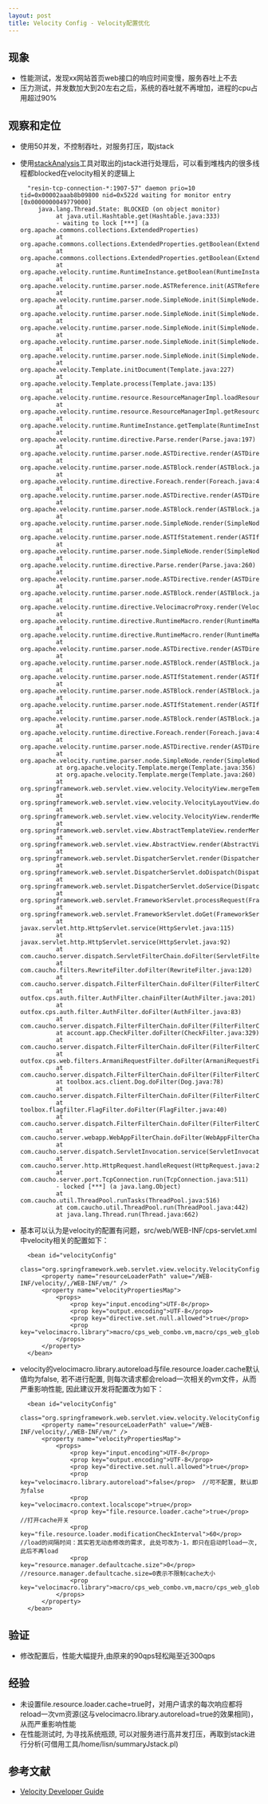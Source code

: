 ```yaml
---
layout: post
title: Velocity Config - Velocity配置优化
---
```


## 现象

* 性能测试，发现xx网站首页web接口的响应时间变慢，服务吞吐上不去
* 压力测试，并发数加大到20左右之后，系统的吞吐就不再增加，进程的cpu占用超过90%

## 观察和定位

* 使用50并发，不控制吞吐，对服务打压，取jstack
* 使用[stackAnalysis](https://github.com/xunjunyin/stackAnalysis)工具对取出的jstack进行处理后，可以看到堆栈内的很多线程都blocked在velocity相关的逻辑上

        "resin-tcp-connection-*:1907-57" daemon prio=10 tid=0x00002aaab8b09800 nid=0x522d waiting for monitor entry [0x0000000049779000]
           java.lang.Thread.State: BLOCKED (on object monitor)
                at java.util.Hashtable.get(Hashtable.java:333)
                - waiting to lock [***] (a org.apache.commons.collections.ExtendedProperties)
                at org.apache.commons.collections.ExtendedProperties.getBoolean(ExtendedProperties.java:1172)
                at org.apache.commons.collections.ExtendedProperties.getBoolean(ExtendedProperties.java:1157)
                at org.apache.velocity.runtime.RuntimeInstance.getBoolean(RuntimeInstance.java:1822)
                at org.apache.velocity.runtime.parser.node.ASTReference.init(ASTReference.java:139)
                at org.apache.velocity.runtime.parser.node.SimpleNode.init(SimpleNode.java:309)
                at org.apache.velocity.runtime.parser.node.SimpleNode.init(SimpleNode.java:309)
                at org.apache.velocity.runtime.parser.node.SimpleNode.init(SimpleNode.java:309)
                at org.apache.velocity.runtime.parser.node.SimpleNode.init(SimpleNode.java:309)
                at org.apache.velocity.runtime.parser.node.SimpleNode.init(SimpleNode.java:309)
                at org.apache.velocity.Template.initDocument(Template.java:227)
                at org.apache.velocity.Template.process(Template.java:135)
                at org.apache.velocity.runtime.resource.ResourceManagerImpl.loadResource(ResourceManagerImpl.java:437)
                at org.apache.velocity.runtime.resource.ResourceManagerImpl.getResource(ResourceManagerImpl.java:352)
                at org.apache.velocity.runtime.RuntimeInstance.getTemplate(RuntimeInstance.java:1533)
                at org.apache.velocity.runtime.directive.Parse.render(Parse.java:197)
                at org.apache.velocity.runtime.parser.node.ASTDirective.render(ASTDirective.java:207)
                at org.apache.velocity.runtime.parser.node.ASTBlock.render(ASTBlock.java:72)
                at org.apache.velocity.runtime.directive.Foreach.render(Foreach.java:420)
                at org.apache.velocity.runtime.parser.node.ASTDirective.render(ASTDirective.java:207)
                at org.apache.velocity.runtime.parser.node.ASTBlock.render(ASTBlock.java:72)
                at org.apache.velocity.runtime.parser.node.SimpleNode.render(SimpleNode.java:342)
                at org.apache.velocity.runtime.parser.node.ASTIfStatement.render(ASTIfStatement.java:106)
                at org.apache.velocity.runtime.parser.node.SimpleNode.render(SimpleNode.java:342)
                at org.apache.velocity.runtime.directive.Parse.render(Parse.java:260)
                at org.apache.velocity.runtime.parser.node.ASTDirective.render(ASTDirective.java:207)
                at org.apache.velocity.runtime.parser.node.ASTBlock.render(ASTBlock.java:72)
                at org.apache.velocity.runtime.directive.VelocimacroProxy.render(VelocimacroProxy.java:216)
                at org.apache.velocity.runtime.directive.RuntimeMacro.render(RuntimeMacro.java:311)
                at org.apache.velocity.runtime.directive.RuntimeMacro.render(RuntimeMacro.java:230)
                at org.apache.velocity.runtime.parser.node.ASTDirective.render(ASTDirective.java:207)
                at org.apache.velocity.runtime.parser.node.ASTBlock.render(ASTBlock.java:72)
                at org.apache.velocity.runtime.parser.node.ASTIfStatement.render(ASTIfStatement.java:87)
                at org.apache.velocity.runtime.parser.node.ASTBlock.render(ASTBlock.java:72)
                at org.apache.velocity.runtime.parser.node.ASTIfStatement.render(ASTIfStatement.java:87)
                at org.apache.velocity.runtime.parser.node.ASTBlock.render(ASTBlock.java:72)
                at org.apache.velocity.runtime.directive.Foreach.render(Foreach.java:420)
                at org.apache.velocity.runtime.parser.node.ASTDirective.render(ASTDirective.java:207)
                at org.apache.velocity.runtime.parser.node.SimpleNode.render(SimpleNode.java:342)
                at org.apache.velocity.Template.merge(Template.java:356)
                at org.apache.velocity.Template.merge(Template.java:260)
                at org.springframework.web.servlet.view.velocity.VelocityView.mergeTemplate(VelocityView.java:517)
                at org.springframework.web.servlet.view.velocity.VelocityLayoutView.doRender(VelocityLayoutView.java:167)
                at org.springframework.web.servlet.view.velocity.VelocityView.renderMergedTemplateModel(VelocityView.java:291)
                at org.springframework.web.servlet.view.AbstractTemplateView.renderMergedOutputModel(AbstractTemplateView.java:167)
                at org.springframework.web.servlet.view.AbstractView.render(AbstractView.java:250)
                at org.springframework.web.servlet.DispatcherServlet.render(DispatcherServlet.java:1063)
                at org.springframework.web.servlet.DispatcherServlet.doDispatch(DispatcherServlet.java:801)
                at org.springframework.web.servlet.DispatcherServlet.doService(DispatcherServlet.java:719)
                at org.springframework.web.servlet.FrameworkServlet.processRequest(FrameworkServlet.java:644)
                at org.springframework.web.servlet.FrameworkServlet.doGet(FrameworkServlet.java:549)
                at javax.servlet.http.HttpServlet.service(HttpServlet.java:115)
                at javax.servlet.http.HttpServlet.service(HttpServlet.java:92)
                at com.caucho.server.dispatch.ServletFilterChain.doFilter(ServletFilterChain.java:106)
                at com.caucho.filters.RewriteFilter.doFilter(RewriteFilter.java:120)
                at com.caucho.server.dispatch.FilterFilterChain.doFilter(FilterFilterChain.java:70)
                at outfox.cps.auth.filter.AuthFilter.chainFilter(AuthFilter.java:201)
                at outfox.cps.auth.filter.AuthFilter.doFilter(AuthFilter.java:83)
                at com.caucho.server.dispatch.FilterFilterChain.doFilter(FilterFilterChain.java:70)
                at account.app.CheckFilter.doFilter(CheckFilter.java:329)
                at com.caucho.server.dispatch.FilterFilterChain.doFilter(FilterFilterChain.java:70)
                at outfox.cps.web.filters.ArmaniRequestFilter.doFilter(ArmaniRequestFilter.java:115)
                at com.caucho.server.dispatch.FilterFilterChain.doFilter(FilterFilterChain.java:70)
                at toolbox.acs.client.Dog.doFilter(Dog.java:78)
                at com.caucho.server.dispatch.FilterFilterChain.doFilter(FilterFilterChain.java:70)
                at toolbox.flagfilter.FlagFilter.doFilter(FlagFilter.java:40)
                at com.caucho.server.dispatch.FilterFilterChain.doFilter(FilterFilterChain.java:70)
                at com.caucho.server.webapp.WebAppFilterChain.doFilter(WebAppFilterChain.java:173)
                at com.caucho.server.dispatch.ServletInvocation.service(ServletInvocation.java:229)
                at com.caucho.server.http.HttpRequest.handleRequest(HttpRequest.java:274)
                at com.caucho.server.port.TcpConnection.run(TcpConnection.java:511)
                - locked [***] (a java.lang.Object)
                at com.caucho.util.ThreadPool.runTasks(ThreadPool.java:516)
                at com.caucho.util.ThreadPool.run(ThreadPool.java:442)
                at java.lang.Thread.run(Thread.java:662)

* 基本可以认为是velocity的配置有问题，src/web/WEB-INF/cps-servlet.xml中velocity相关的配置如下：

        <bean id="velocityConfig"
            class="org.springframework.web.servlet.view.velocity.VelocityConfigurer">
            <property name="resourceLoaderPath" value="/WEB-INF/velocity/,/WEB-INF/vm/" />
            <property name="velocityPropertiesMap">
                <props>
                    <prop key="input.encoding">UTF-8</prop>
                    <prop key="output.encoding">UTF-8</prop>
                    <prop key="directive.set.null.allowed">true</prop>
                    <prop key="velocimacro.library">macro/cps_web_combo.vm,macro/cps_web_global.vm,macro/cps_gs.vm</prop>
                </props>
            </property>
        </bean>
        
* velocity的velocimacro.library.autoreload与file.resource.loader.cache默认值均为false, 若不进行配置, 则每次请求都会reload一次相关的vm文件，从而严重影响性能, 因此建议开发将配置改为如下：

        <bean id="velocityConfig"
            class="org.springframework.web.servlet.view.velocity.VelocityConfigurer">
            <property name="resourceLoaderPath" value="/WEB-INF/velocity/,/WEB-INF/vm/" />
            <property name="velocityPropertiesMap">
                <props>
                    <prop key="input.encoding">UTF-8</prop>
                    <prop key="output.encoding">UTF-8</prop>
                    <prop key="directive.set.null.allowed">true</prop>
                    <prop key="velocimacro.library.autoreload">false</prop>  //可不配置, 默认即为false
                    <prop key="velocimacro.context.localscope">true</prop>
                    <prop key="file.resource.loader.cache">true</prop>         //打开cache开关
                    <prop key="file.resource.loader.modificationCheckInterval">60</prop>    //load的间隔时间：其实若无动态修改的需求, 此处可改为-1，即只在启动时load一次, 此后不再load
                    <prop key="resource.manager.defaultcache.size">0</prop>      //resource.manager.defaultcache.size=0表示不限制cache大小
                    <prop key="velocimacro.library">macro/cps_web_combo.vm,macro/cps_web_global.vm,macro/cps_gs.vm</prop>
                </props>
            </property>
        </bean>

## 验证

* 修改配置后，性能大幅提升,由原来的90qps轻松飚至近300qps

## 经验

* 未设置file.resource.loader.cache=true时，对用户请求的每次响应都将reload一次vm资源(这与velocimacro.library.autoreload=true的效果相同)，从而严重影响性能
* 在性能测试时, 为寻找系统瓶颈, 可以对服务进行高并发打压，再取到stack进行分析(可借用工具/home/lisn/summaryJstack.pl)

## 参考文献

* [Velocity Developer Guide](http://velocity.apache.org/engine/releases/velocity-1.5/developer-guide.html)